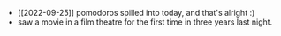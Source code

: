 - [[2022-09-25]] pomodoros spilled into today, and that's alright :)
- saw a movie in a film theatre for the first time in three years last night.
